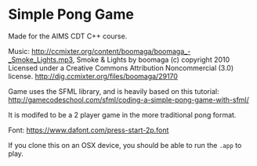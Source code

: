 # Simple Pong Game

Made for the AIMS CDT C++ course. 

Music: http://ccmixter.org/content/boomaga/boomaga_-_Smoke_Lights.mp3, Smoke & Lights by boomaga (c) copyright 2010 Licensed under a Creative Commons Attribution Noncommercial  (3.0) license. http://dig.ccmixter.org/files/boomaga/29170 

Game uses the SFML library, and is heavily based on this tutorial: http://gamecodeschool.com/sfml/coding-a-simple-pong-game-with-sfml/ 

It is modifed to be a 2 player game in the more traditional pong format. 

Font: https://www.dafont.com/press-start-2p.font

If you clone this on an OSX device, you should be able to run the `.app` to play.  
